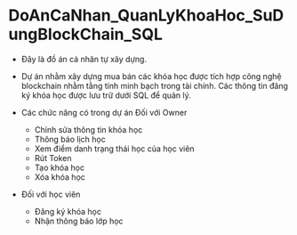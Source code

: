 # DoAnCaNhan_QuanLyKhoaHoc_SuDungBlockChain_SQL
- Đây là đồ án cá nhân tự xây dựng. 
- Dự án nhằm xây dựng mua bán các khóa học được tích hợp công nghệ blockchain nhằm tằng tính minh bạch trong tài chính. 
Các thông tin đăng ký khóa học được lưu trữ dưới SQL để quản lý.


- Các chức năng có trong dự án 
  Đối với Owner
  + Chỉnh sửa thông tin khóa học
  + Thông báo lịch học
  + Xem điểm danh trạng thái học của học viên
  + Rút Token
  + Tạo khóa học
  + Xóa khóa học

- Đối với học viên
  + Đăng ký khóa học
  + Nhận thông báo lớp học

